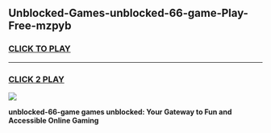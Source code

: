 
## Unblocked-Games-unblocked-66-game-Play-Free-mzpyb
<h3>
<a href="https://premium76.site?title=unblocked-66-game&ref=20M">CLICK TO PLAY</a></h3>
<hr>

<h3>
<a href="https://premium76.site?title=unblocked-66-game&ref=20M">CLICK 2 PLAY</a>
  
</h3>

<a href="https://premium76.site?title=unblocked-66-game&ref=19M"><img src="https://clearcache.store/games.png"></a>


**unblocked-66-game games unblocked: Your Gateway to Fun and Accessible Online Gaming**
